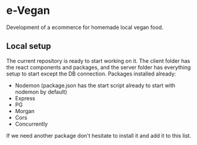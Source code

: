 # e-Vegan

Development of a ecommerce for homemade local vegan food.

## Local setup

The current repository is ready to start working on it. The client folder has the react components and packages, and the server folder has everything setup to start except the DB connection. Packages installed already:

- Nodemon (package.json has the start script already to start with nodemon by default)
- Express
- PG
- Morgan
- Cors
- Concurrently

If we need another package don't hesitate to install it and add it to this list.
